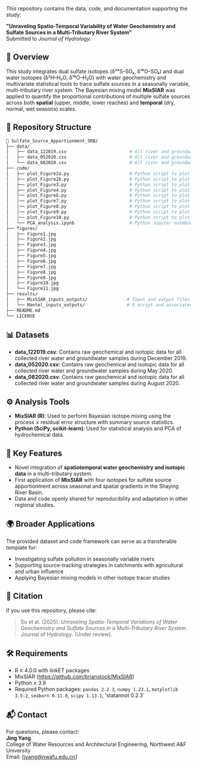 This repository contains the data, code, and documentation supporting the study:

**"Unraveling Spatio-Temporal Variability of Water Geochemistry and Sulfate Sources in a Multi-Tributary River System"**  
Submitted to *Journal of Hydrology*.

## 🧭 Overview

This study integrates dual sulfate isotopes (δ³⁴S–SO₄, δ¹⁸O–SO₄) and dual water isotopes (δ²H–H₂O, δ¹⁸O–H₂O) with water geochemistry and multivariate statistical tools to trace sulfate sources in a seasonally variable, multi-tributary river system. The Bayesian mixing model **MixSIAR** was applied to quantify the proportional contributions of multiple sulfate sources across both **spatial** (upper, middle, lower reaches) and **temporal** (dry, normal, wet seasons) scales.

## 📁 Repository Structure

```bash
📂 Sulfate_Source_Apportionment_SRB/
├── data/
│   ├── data_122019.csv                        # All river and groundwater sample data collected in Dec. 2019
│   ├── data_052020.csv                        # All river and groundwater sample data collected in May. 2020
│   └── data_082020.csv                        # All river and groundwater sample data collected in Aug. 2020
├── code/
│   ├── plot_Figure2a.py                       # Python script to plot Figure2a
│   ├── plot_Figure2b.py                       # Python script to plot Figure2b
│   ├── plot_Figure3.py                        # Python script to plot Figure3
│   ├── plot_Figure4.py                        # Python script to plot Figure4
│   │── plot_Figure6.py                        # Python script to plot Figure6
│   │── plot_Figure7.py                        # Python script to plot Figure7
│   │── plot_Figure8.py                        # Python script to plot Figure8
│   │── plot_Figure9.py                        # Python script to plot Figure9
│   │── plot_Figure10.py                       # Python script to plot Figure10
│   └── PCA_analysis.ipynb                     # Python Jupyter notebook file for PCA analysis
├── figures/
│   ├── Figure1.jpg
│   ├── Figure2.jpg
│   ├── Figure3.jpg
│   ├── Figure4.jpg
│   ├── Figure5.jpg
│   ├── Figure6.jpg
│   ├── Figure7.jpg
│   ├── Figure8.jpg
│   ├── Figure9.jpg
│   ├── Figure10.jpg
│   └── Figure11.jpg
├── results/
│   ├── MixSIAR_inputs_outputs/               # Input and output files for MixSIAR across spatial and temporal scales
│   └── Mantel_inputs_outputs/                # R script and associated data used to generate the initial version of Figure 5
├── README.md
└── LICENSE
```

## 📊 Datasets

- **data_122019.csv**: Contains raw geochemical and isotopic data for all collected river water and groundwater samples during December 2019.
- **data_052020.csv**: Contains raw geochemical and isotopic data for all collected river water and groundwater samples during May 2020.
- **data_082020.csv**: Contains raw geochemical and isotopic data for all collected river water and groundwater samples during August 2020.

## ⚙️ Analysis Tools

- **MixSIAR (R)**: Used to perform Bayesian isotope mixing using the process × residual error structure with summary source statistics.
- **Python (SciPy, scikit-learn)**: Used for statistical analysis and PCA of hydrochemical data.

## 📌 Key Features

- Novel integration of **spatiotemporal water geochemistry and isotopic data** in a multi-tributary system.
- First application of **MixSIAR** with four isotopes for sulfate source apportionment across seasonal and spatial gradients in the Shaying River Basin.
- Data and code openly shared for reproducibility and adaptation in other regional studies.

## 🌍 Broader Applications

The provided dataset and code framework can serve as a transferable template for:
- Investigating sulfate pollution in seasonally variable rivers
- Supporting source-tracking strategies in catchments with agricultural and urban influence
- Applying Bayesian mixing models in other isotope tracer studies

## 📜 Citation

If you use this repository, please cite:

> Su et al. (2025). *Unraveling Spatio-Temporal Variations of Water Geochemistry and Sulfate Sources in a Multi-Tributary River System*. Journal of Hydrology. (Under review).

## 🛠 Requirements

- R ≥ 4.0.0 with linkET packages 
- MixSIAR (https://github.com/brianstock/MixSIAR)
- Python ≥ 3.9
- Required Python packages: `pandas 2.2.3`, `numpy 1.23.1`, `matplotlib 3.5.2`, `seaborn 0.11.0`, `scipy 1.13.1`, 'statannot 0.2.3`

## 📬 Contact

For questions, please contact:  
**Jing Yang**  
College of Water Resources and Architectural Engineering, Northwest A&F University  
Email: [jyang@nwafu.edu.cn]
